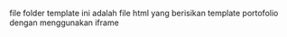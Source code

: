 file folder template ini adalah file html yang berisikan template portofolio dengan menggunakan iframe
